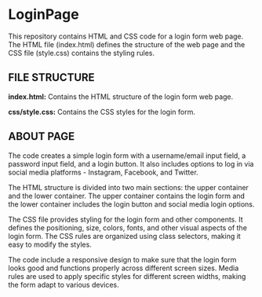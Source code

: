 # LoginPage

This repository contains HTML and CSS code for a login form web page. The HTML file (index.html) defines the structure of the web page and the CSS file (style.css) contains the styling rules.

**FILE STRUCTURE**
-----------
**index.html:** Contains the HTML structure of the login form web page.

**css/style.css:** Contains the CSS styles for the login form.

**ABOUT PAGE**
-----------
The code creates a simple login form with a username/email input field, a password input field, and a login button. It also includes options to log in via social media platforms - Instagram, Facebook, and Twitter.

The HTML structure is divided into two main sections: the upper container and the lower container. The upper container contains the login form and the lower container includes the login button and social media login options.

The CSS file provides styling for the login form and other components. It defines the positioning, size, colors, fonts, and other visual aspects of the login form. The CSS rules are organized using class selectors, making it easy to modify the styles.

The code include a responsive design to make sure that the login form looks good and functions properly across different screen sizes. Media rules are used to apply specific styles for different screen widths, making the form adapt to various devices.
